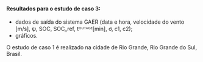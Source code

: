 #### Resultados para o estudo de caso 3:
- dados de saída do sistema GAER (data e hora, velocidade do vento [m/s], ψ, SOC, SOC_ref, tᴼᵁᵀᴬᴳᴱ[min], σ, c1, c2);
- gráficos.

O estudo de caso 1 é realizado na cidade de Rio Grande, Rio Grande do Sul, Brasil.
